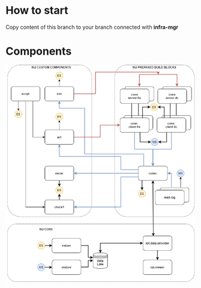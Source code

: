 # How to start
Copy content of this branch to your branch connected with **infra-mgr**

# Components
![alt text](schema.png)
